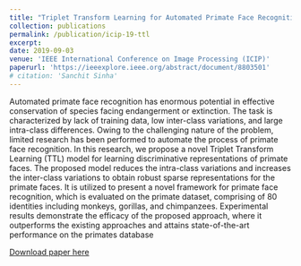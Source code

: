 ```yaml
---
title: "Triplet Transform Learning for Automated Primate Face Recognition"
collection: publications
permalink: /publication/icip-19-ttl
excerpt: 
date: 2019-09-03
venue: 'IEEE International Conference on Image Processing (ICIP)'
paperurl: 'https://ieeexplore.ieee.org/abstract/document/8803501'
# citation: 'Sanchit Sinha'
---
```

Automated primate face recognition has enormous potential in effective conservation of species facing endangerment or
extinction. The task is characterized by lack of training data, low inter-class variations, and large intra-class differences.
Owing to the challenging nature of the problem, limited research has been performed to automate the process of primate face recognition. In this research, we propose a novel Triplet Transform Learning (TTL) model for learning discriminative representations of primate faces. The proposed model reduces the intra-class variations and increases the inter-class variations to obtain robust sparse representations for the primate faces. It is utilized to present a novel framework for primate face recognition, which is evaluated on the primate dataset, comprising of 80 identities including monkeys, gorillas, and chimpanzees. Experimental results demonstrate the efficacy of the proposed approach, where it outperforms the existing approaches and attains state-of-the-art performance on the primates database

[Download paper here](https://ieeexplore.ieee.org/abstract/document/8803501)

<!-- Recommended citation: Your Name, You. (2009). "Paper Title Number 1." <i>Journal 1</i>. 1(1). -->